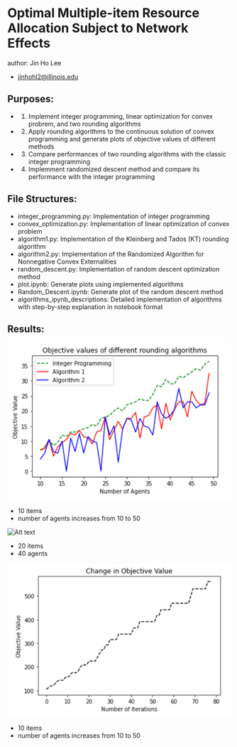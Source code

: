 # Optimal Multiple-item Resource Allocation Subject to Network Effects

author: Jin Ho Lee
- jinhohl2@illinois.edu

## Purposes:
- 1. Implement integer programming, linear optimization for convex probrem, and two rounding algorithms
- 2. Apply rounding algorithms to the continuous solution of convex programming and generate plots of objective values of different methods
- 3. Compare performances of two rounding algorithms with the classic integer programming
- 4. Implemment randomized descent method and compare its performance with the integer programming

## File Structures:
- integer_programming.py: Implementation of integer programming
- convex_optimization.py: Implementation of linear optimization of convex problem
- algorithm1.py: Implementation of the Kleinberg and Tados (KT) rounding algorithm
- algorithm2.py: Implementation of the Randomized Algorithm for Nonnegative Convex Externalities
- random_descent.py: Implementation of random descent optimization method
- plot.ipynb: Generate plots using implemented algorithms
- Random_Descent.ipynb: Generate plot of the random descent method
- algorithms_ipynb_descriptions: Detailed implementation of algorithms with step-by-step explanation in notebook format


## Results:
![Alt text](/Plots/algorithm_12.PNG?raw=true "Algorithm 1 vs Algorithm 2")
- 10 items
- number of agents increases from 10 to 50

![Alt text](/Plots/radom_versus_ip_12.PNG?raw=true "Random Descent Method vs Integer Programming")
- 20 items
- 40 agents

![Alt text](/Plots/random_over_iteration.PNG?raw=true "Performance of random descent algorithm over iteration")
- 10 items
- number of agents increases from 10 to 50

